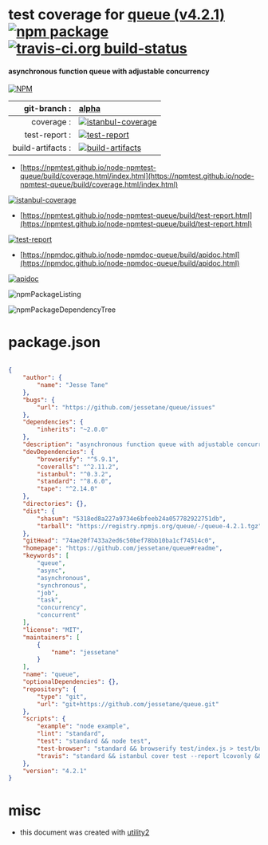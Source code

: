 # test coverage for  [queue (v4.2.1)](https://github.com/jessetane/queue#readme)  [![npm package](https://img.shields.io/npm/v/npmtest-queue.svg?style=flat-square)](https://www.npmjs.org/package/npmtest-queue) [![travis-ci.org build-status](https://api.travis-ci.org/npmtest/node-npmtest-queue.svg)](https://travis-ci.org/npmtest/node-npmtest-queue)
#### asynchronous function queue with adjustable concurrency

[![NPM](https://nodei.co/npm/queue.png?downloads=true&downloadRank=true&stars=true)](https://www.npmjs.com/package/queue)

| git-branch : | [alpha](https://github.com/npmtest/node-npmtest-queue/tree/alpha)|
|--:|:--|
| coverage : | [![istanbul-coverage](https://npmtest.github.io/node-npmtest-queue/build/coverage.badge.svg)](https://npmtest.github.io/node-npmtest-queue/build/coverage.html/index.html)|
| test-report : | [![test-report](https://npmtest.github.io/node-npmtest-queue/build/test-report.badge.svg)](https://npmtest.github.io/node-npmtest-queue/build/test-report.html)|
| build-artifacts : | [![build-artifacts](https://npmtest.github.io/node-npmtest-queue/glyphicons_144_folder_open.png)](https://github.com/npmtest/node-npmtest-queue/tree/gh-pages/build)|

- [https://npmtest.github.io/node-npmtest-queue/build/coverage.html/index.html](https://npmtest.github.io/node-npmtest-queue/build/coverage.html/index.html)

[![istanbul-coverage](https://npmtest.github.io/node-npmtest-queue/build/screenCapture.buildCi.browser.%252Ftmp%252Fbuild%252Fcoverage.lib.html.png)](https://npmtest.github.io/node-npmtest-queue/build/coverage.html/index.html)

- [https://npmtest.github.io/node-npmtest-queue/build/test-report.html](https://npmtest.github.io/node-npmtest-queue/build/test-report.html)

[![test-report](https://npmtest.github.io/node-npmtest-queue/build/screenCapture.buildCi.browser.%252Ftmp%252Fbuild%252Ftest-report.html.png)](https://npmtest.github.io/node-npmtest-queue/build/test-report.html)

- [https://npmdoc.github.io/node-npmdoc-queue/build/apidoc.html](https://npmdoc.github.io/node-npmdoc-queue/build/apidoc.html)

[![apidoc](https://npmdoc.github.io/node-npmdoc-queue/build/screenCapture.buildCi.browser.%252Ftmp%252Fbuild%252Fapidoc.html.png)](https://npmdoc.github.io/node-npmdoc-queue/build/apidoc.html)

![npmPackageListing](https://npmtest.github.io/node-npmtest-queue/build/screenCapture.npmPackageListing.svg)

![npmPackageDependencyTree](https://npmtest.github.io/node-npmtest-queue/build/screenCapture.npmPackageDependencyTree.svg)



# package.json

```json

{
    "author": {
        "name": "Jesse Tane"
    },
    "bugs": {
        "url": "https://github.com/jessetane/queue/issues"
    },
    "dependencies": {
        "inherits": "~2.0.0"
    },
    "description": "asynchronous function queue with adjustable concurrency",
    "devDependencies": {
        "browserify": "^5.9.1",
        "coveralls": "^2.11.2",
        "istanbul": "^0.3.2",
        "standard": "^8.6.0",
        "tape": "^2.14.0"
    },
    "directories": {},
    "dist": {
        "shasum": "5318ed8a227a9734e6bfeeb24a057782922751db",
        "tarball": "https://registry.npmjs.org/queue/-/queue-4.2.1.tgz"
    },
    "gitHead": "74ae20f7433a2ed6c50bef78bb10ba1cf74514c0",
    "homepage": "https://github.com/jessetane/queue#readme",
    "keywords": [
        "queue",
        "async",
        "asynchronous",
        "synchronous",
        "job",
        "task",
        "concurrency",
        "concurrent"
    ],
    "license": "MIT",
    "maintainers": [
        {
            "name": "jessetane"
        }
    ],
    "name": "queue",
    "optionalDependencies": {},
    "repository": {
        "type": "git",
        "url": "git+https://github.com/jessetane/queue.git"
    },
    "scripts": {
        "example": "node example",
        "lint": "standard",
        "test": "standard && node test",
        "test-browser": "standard && browserify test/index.js > test/bundle.js && echo \"open test/index.html in your browser\"",
        "travis": "standard && istanbul cover test --report lcovonly && cat coverage/lcov.info | coveralls"
    },
    "version": "4.2.1"
}
```



# misc
- this document was created with [utility2](https://github.com/kaizhu256/node-utility2)
